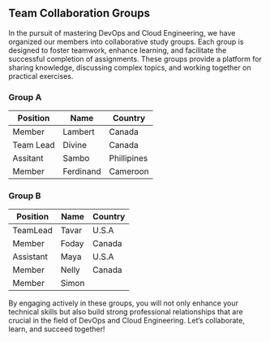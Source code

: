## Team Collaboration Groups

In the pursuit of mastering DevOps and Cloud Engineering, we have organized our members into collaborative study groups. 
Each group is designed to foster teamwork, enhance learning, and facilitate the successful completion of assignments. 
These groups provide a platform for sharing knowledge, discussing complex topics, and working together on practical exercises.

### Group A

| Position      | Name                               | Country     |
|---------------|------------------------------------|-------------|
| Member        |Lambert                             | Canada      |
|Team Lead      |Divine                              | Canada      |
| Assitant      |Sambo                               | Phillipines |
| Member        |Ferdinand                           | Cameroon    |




### Group B

| Position      | Name                               | Country     |
|---------------|------------------------------------|-------------|
| TeamLead      | Tavar                              | U.S.A       |
| Member        | Foday                              | Canada      |
| Assistant     | Maya                               | U.S.A       |
| Member        | Nelly                              | Canada      |
| Member        | Simon                              |             |







By engaging actively in these groups, you will not only enhance your technical skills but also build strong professional relationships that are 
crucial in the field of DevOps and Cloud Engineering. Let’s collaborate, learn, and succeed together!
